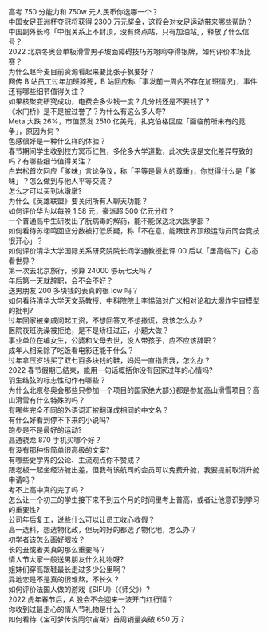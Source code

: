 高考 750 分能力和 750w 元人民币你选哪一个？  
中国女足亚洲杯夺冠将获得 2300 万元奖金，这将会对女足运动带来哪些帮助？  
中国副外长称「中俄关系上不封顶，没有终点站，只有加油站」，释放了什么信号？  
2022 北京冬奥会单板滑雪男子坡面障碍技巧苏翊鸣夺得银牌，如何评价本场比赛？  
为什么赵今麦目前资源看起来要比张子枫要好？  
网传 B 站员工过年加班猝死，B 站回应称「事发前一周内不存在加班情况」，事件还有哪些细节值得关注？  
如果核聚变研究成功，电费会多少钱一度？几分钱还是不要钱了？  
《水门桥》是不是被过誉了？为什么有这么多人夸?  
Meta 大跌 26%，市值蒸发 2510 亿美元，扎克伯格回应「面临前所未有的竞争」，原因为何？  
色感很好是一种什么样的体验？  
春节期间学生收到校方冥币红包，多伦多大学道歉，此次失误是文化差异导致的吗？有哪些细节值得关注？  
白岩松首次回应「爹味」言论争议，称「平等是最大的尊重」，你觉得什么是「爹味」？怎么做到与他人平等交流？  
怎么才可以买到冰墩墩?  
为什么《英雄联盟》要关闭所有人聊天功能？  
如何评价华为以每股 1.58 元，豪派超 500 亿元分红？  
一个普通高中生研发出了朊病毒的解药，能不能保送北大医学部？  
如何看待苏翊鸣回应分数被打低质疑，称「不在意，能跟世界顶级运动员同台竞技很开心」？  
如何评价清华大学国际关系研究院院长阎学通教授批评 00 后以「居高临下」心态看世界？  
第一次去北京旅行，预算 24000 够玩七天吗？  
年后第一天就辞职，会不会不好？  
送男朋友 200 多块钱的表真的很 low 吗？  
如何看待清华大学天文系教授、中科院院士李惕碚对广义相对论和大爆炸宇宙模型的批判?  
过年回家被亲戚问起工资，不想回答又不想撒谎，我该怎么办？  
医院夜班洗澡被拒绝，是不是矫枉过正，小题大做？  
事业单位在编女生，公婆和父母去世，没人带孩子，应不应该辞职？  
成年人相亲除了吃饭看电影还能干什么？  
过年拿压岁钱买了双七百多块钱的鞋，妈妈一直指责我，怎么办？  
2022 春节假期已结束，能用一句话概括你没有回家过年的心情吗?  
羽生结弦的标志性动作有哪些？  
为什么北京冬奥会那些只参加一个项目的国家绝大部分都是参加高山滑雪项目？高山滑雪有什么特殊的吗？  
有哪些完全不同的外语词汇被翻译成相同的中文名？  
有什么好看到停不下来的小说吗?  
跑步是不是最好的运动?  
高通骁龙 870 手机买哪个好？  
有没有那种很简单很高级的文案?  
有哪些史学界的公论、主流观点你不赞成？  
跟老板一起坐经济舱出差，但我有该航司的会员可以免费升舱，我要提前取消升舱申请吗？  
考不上高中真的完了吗？  
怎么让一个初三的学生接下来不到五个月的时间里考上普高，或者让他意识到学习的重要性?  
公司年后复工，说些什么可以让员工收心收假？  
高一选科，想选物化政，但玩的好的都选了物化地，怎么办？  
初学者该怎么画好眼妆？  
长的丑或者美真的那么重要吗？  
情人节大家一般送男朋友什么礼物呀?  
姐妹们穿高跟鞋最长走过多少公里啊？  
异地恋是不是真的很难熬，不长久？  
如何评价法国人做的游戏《SIFU》（《师父》）?  
2022 虎年春节后，A 股会不会迎来一波开门红行情？  
你收到过最走心的情人节礼物是什么？  
如何看待《宝可梦传说阿尔宙斯》首周销量突破 650 万？  
